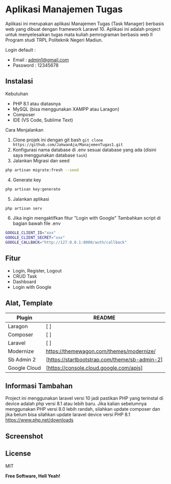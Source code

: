 # Aplikasi Manajemen Tugas

Aplikasi ini merupakan aplikasi Manajemen Tugas (Task Manager) berbasis web yang dibuat dengan framework Laravel 10. Aplikasi ini adalah project untuk menyelesaikan tugas mata kuliah pemrograman berbasis web II Program studi TRPL Politeknik Negeri Madiun.

Login default : 
- Email : admin1@gmail.com
- Password : 12345678

  
## Instalasi 
Kebutuhan
- PHP 8.1 atau diatasnya
- MySQL (bisa menggunakan XAMPP atau Laragon)
- Composer
- IDE (VS Code, Sublime Text)

Cara Menjalankan 
1. Clone projek ini dengan git bash ```git clone https://github.com/JakwanAja/ManajemenTugas1.git```
2. Konfigurasi nama database di .env sesuai database yang ada (disini saya menggunakan database ```task```)
3. Jalankan Migrasi dan seed
```sh
php artisan migrate:fresh --seed
```
4. Generate key
```sh
php artisan key:generate
```
5. Jalankan aplikasi
```sh
php artisan serv
```
6. Jika ingin mengaktifkan fitur "Login with Google" Tambahkan script di bagian bawah file .env
```sh
GOOGLE_CLIENT_ID="xxx"
GOOGLE_CLIENT_SECRET="xxx"
GOOGLE_CALLBACK="http://127.0.0.1:8000/auth/callback"
```

## Fitur
- Login, Register, Logout
- CRUD Task
- Dashboard 
- Login with Google

## Alat, Template 
| Plugin | README |
| ------ | ------ |
| Laragon | [ ] |
| Composer | [ ] |
| Laravel | [ ] |
| Modernize |https://themewagon.com/themes/modernize/ |
| Sb Admin 2 | [https://startbootstrap.com/theme/sb-admin-2] |
| Google Cloud | [https://console.cloud.google.com/apis] |

## Informasi Tambahan 
Project ini menggunakan laravel versi 10 jadi pastikan PHP yang terinstal di device adalah php versi 8.1 atau lebih baru. Jika kalian sebelumnya menggunakan PHP versi 8.0 lebih randah, silahkan update composer dan jika belum bisa silahkan update laravel device versi PHP 8.1 https://www.php.net/downloads

## Screenshot
## License
MIT

**Free Software, Hell Yeah!**




